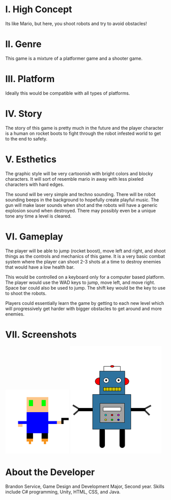 # I. High Concept
Its like Mario, but here, you shoot robots and try to avoid obstacles!

# II. Genre
This game is a mixture of a platformer game and a shooter game.

# III. Platform
Ideally this would be compatible with all types of platforms.

# IV. Story
The story of this game is pretty much in the future and the player character is a human on rocket boots to fight through the robot infested world to get to the end to safety.

# V. Esthetics
The graphic style will be very cartoonish with bright colors and blocky characters. It will sort of resemble mario in away with less pixeled characters with hard edges.

The sound will be very simple and techno sounding. There will be robot sounding beeps in the background to hopefully create playful music. The gun will make laser sounds when shot and the robots will have a generic explosion sound when destroyed. There may possibly even be a unique tone any time a level is cleared.

# VI. Gameplay
The player will be able to jump (rocket boost), move left and right, and shoot things as the controls and mechanics of this game. It is a very basic combat system where the player can shoot 2-3 shots at a time to destroy enemies that would have a low health bar.

This would be controlled on a keyboard only for a computer based platform. The player would use the WAD keys to jump, move left, and move right. Space bar could also be used to jump. The shift key would be the key to use to shoot the robots.

Players could essentially learn the game by getting to each new level which will progressively get harder with bigger obstacles to get around and more enemies.

# VII. Screenshots

![alt text](https://github.com/bservice/235/blob/master/RobotBlasterPlayerRight.png "Main Character")
![alt text](https://github.com/bservice/235/blob/master/Robot.png "Enemy")


# About the Developer
Brandon Service, Game Design and Development Major, Second year. Skills include C# programming, Unity, HTML, CSS, and Java.
